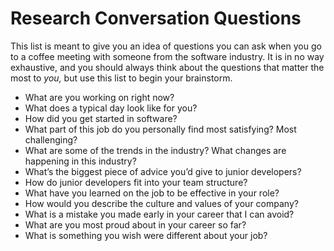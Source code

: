 # Research Conversation Questions
This list is meant to give you an idea of questions you can ask when you go to a coffee meeting with someone from the software industry. It is in no way exhaustive, and you should always think about the questions that matter the most to *you,* but use this list to begin your brainstorm. 

* What are you working on right now?
* What does a typical day look like for you? 
* How did you get started in software? 
* What part of this job do you personally find most satisfying? Most challenging? 
* What are some of the trends in the industry? What changes are happening in this industry? 
* What’s the biggest piece of advice you’d give to junior developers?
* How do junior developers fit into your team structure?
* What have you learned on the job to be effective in your role?
* How would you describe the culture and values of your company?
* What is a mistake you made early in your career that I can avoid?
* What are you most proud about in your career so far?
* What is something you wish were different about your job?
